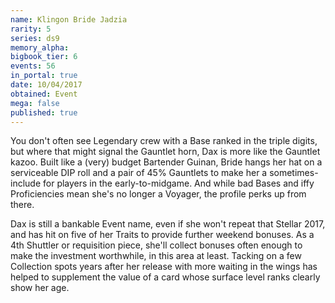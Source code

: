 ```yaml
---
name: Klingon Bride Jadzia
rarity: 5
series: ds9
memory_alpha:
bigbook_tier: 6
events: 56
in_portal: true
date: 10/04/2017
obtained: Event
mega: false
published: true
---
```


You don't often see Legendary crew with a Base ranked in the triple digits, but where that might signal the Gauntlet horn, Dax is more like the Gauntlet kazoo. Built like a (very) budget Bartender Guinan, Bride hangs her hat on a serviceable DIP roll and a pair of 45% Gauntlets to make her a sometimes-include for players in the early-to-midgame. And while bad Bases and iffy Proficiencies mean she's no longer a Voyager, the profile perks up from there.

Dax is still a bankable Event name, even if she won't repeat that Stellar 2017, and has hit on five of her Traits to provide further weekend bonuses. As a 4th Shuttler or requisition piece, she'll collect bonuses often enough to make the investment worthwhile, in this area at least. Tacking on a few Collection spots years after her release with more waiting in the wings has helped to supplement the value of a card whose surface level ranks clearly show her age.
